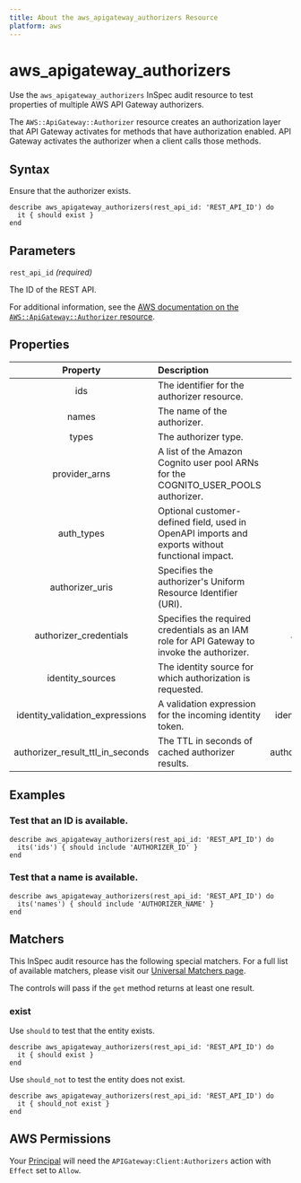 ```yaml
---
title: About the aws_apigateway_authorizers Resource
platform: aws
---
```


# aws_apigateway_authorizers

Use the `aws_apigateway_authorizers` InSpec audit resource to test properties of multiple AWS API Gateway authorizers.

The `AWS::ApiGateway::Authorizer` resource creates an authorization layer that API Gateway activates for methods that have authorization enabled. API Gateway activates the authorizer when a client calls those methods.

## Syntax

Ensure that the authorizer exists.

    describe aws_apigateway_authorizers(rest_api_id: 'REST_API_ID') do
      it { should exist }
    end

## Parameters

`rest_api_id` _(required)_

The ID of the REST API.

For additional information, see the [AWS documentation on the `AWS::ApiGateway::Authorizer` resource](https://docs.aws.amazon.com/AWSCloudFormation/latest/UserGuide/aws-resource-apigateway-authorizer.html).

## Properties

| Property  | Description | Field |
| :---: | :--- | :---: |
| ids | The identifier for the authorizer resource. | id |
| names | The name of the authorizer. | name |
| types | The authorizer type. | type |
| provider_arns | A list of the Amazon Cognito user pool ARNs for the COGNITO_USER_POOLS authorizer. | provider_arns |
| auth_types | Optional customer-defined field, used in OpenAPI imports and exports without functional impact. | auth_type |
| authorizer_uris | Specifies the authorizer's Uniform Resource Identifier (URI). | authorizer_uri |
| authorizer_credentials | Specifies the required credentials as an IAM role for API Gateway to invoke the authorizer. | authorizer_credentials |
| identity_sources | The identity source for which authorization is requested. | identity_source |
| identity_validation_expressions | A validation expression for the incoming identity token. | identity_validation_expression |
| authorizer_result_ttl_in_seconds | The TTL in seconds of cached authorizer results. | authorizer_result_ttl_in_seconds |

## Examples

### Test that an ID is available.

    describe aws_apigateway_authorizers(rest_api_id: 'REST_API_ID') do
      its('ids') { should include 'AUTHORIZER_ID' }
    end

### Test that a name is available.

    describe aws_apigateway_authorizers(rest_api_id: 'REST_API_ID') do
      its('names') { should include 'AUTHORIZER_NAME' }
    end

## Matchers

This InSpec audit resource has the following special matchers. For a full list of available matchers, please visit our [Universal Matchers page](https://www.inspec.io/docs/reference/matchers/).

The controls will pass if the `get` method returns at least one result.

### exist

Use `should` to test that the entity exists.

    describe aws_apigateway_authorizers(rest_api_id: 'REST_API_ID') do
      it { should exist }
    end

Use `should_not` to test the entity does not exist.

    describe aws_apigateway_authorizers(rest_api_id: 'REST_API_ID') do
      it { should_not exist }
    end

## AWS Permissions

Your [Principal](https://docs.aws.amazon.com/IAM/latest/UserGuide/intro-structure.html#intro-structure-principal) will need the `APIGateway:Client:Authorizers` action with `Effect` set to `Allow`.
